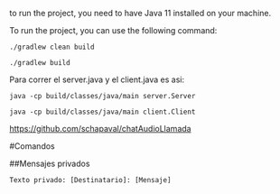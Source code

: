 to run the project, you need to have Java 11 installed on your machine.

To run the project, you can use the following command:
```shell
./gradlew clean build
```
```shell
./gradlew build
```


Para correr el server.java y el client.java es asi: 
```shell
java -cp build/classes/java/main server.Server
```
```shell
java -cp build/classes/java/main client.Client
```
https://github.com/schapaval/chatAudioLlamada

#Comandos

##Mensajes privados

```shell
Texto privado: [Destinatario]: [Mensaje]
```